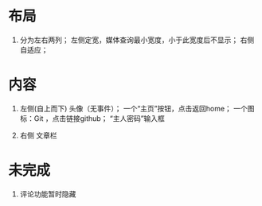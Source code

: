 # 布局
1. 分为左右两列；
  左侧定宽，媒体查询最小宽度，小于此宽度后不显示；
  右侧自适应；

# 内容
1. 左侧(自上而下)
  头像（无事件）；
  一个“主页”按钮，点击返回home；
  一个图标：Git ，点击链接github；
  “主人密码”输入框

2. 右侧
  文章栏

# 未完成
1. 评论功能暂时隐藏

